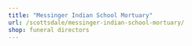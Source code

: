 ```yaml
---
title: "Messinger Indian School Mortuary"
url: /scottsdale/messinger-indian-school-mortuary/
shop: funeral directors
---
```

